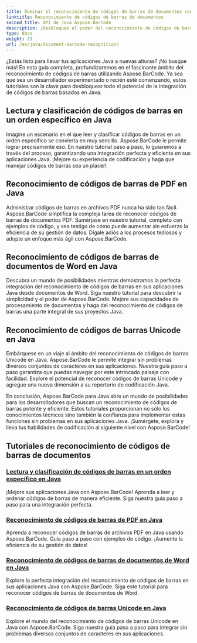 ```yaml
---
title: Dominar el reconocimiento de códigos de barras de documentos con Aspose.BarCode
linktitle: Reconocimiento de códigos de barras de documentos
second_title: API de Java Aspose.BarCode
description: ¡Desbloquee el poder del reconocimiento de códigos de barras en Java con Aspose.BarCode! Aprenda a integrar, leer y ordenar códigos de barras de archivos PDF, documentos de Word y conjuntos Unicode sin problemas.
type: docs
weight: 21
url: /es/java/document-barcode-recognition/
---
```


¿Estás listo para llevar tus aplicaciones Java a nuevas alturas? ¡No busque más! En esta guía completa, profundizaremos en el fascinante ámbito del reconocimiento de códigos de barras utilizando Aspose.BarCode. Ya sea que sea un desarrollador experimentado o recién esté comenzando, estos tutoriales son la clave para desbloquear todo el potencial de la integración de códigos de barras basados en Java.

## Lectura y clasificación de códigos de barras en un orden específico en Java

Imagine un escenario en el que leer y clasificar códigos de barras en un orden específico se convierta en muy sencillo. Aspose.BarCode le permite lograr precisamente eso. En nuestro tutorial paso a paso, lo guiaremos a través del proceso, garantizando una integración perfecta y eficiente en sus aplicaciones Java. ¡Mejore su experiencia de codificación y haga que manejar códigos de barras sea un placer!

## Reconocimiento de códigos de barras de PDF en Java

Administrar códigos de barras en archivos PDF nunca ha sido tan fácil. Aspose.BarCode simplifica la compleja tarea de reconocer códigos de barras de documentos PDF. Sumérjase en nuestro tutorial, completo con ejemplos de código, y sea testigo de cómo puede aumentar sin esfuerzo la eficiencia de su gestión de datos. Dígale adiós a los procesos tediosos y adopte un enfoque más ágil con Aspose.BarCode.

## Reconocimiento de códigos de barras de documentos de Word en Java

Descubra un mundo de posibilidades mientras demostramos la perfecta integración del reconocimiento de códigos de barras en sus aplicaciones Java desde documentos de Word. Siga nuestro tutorial para descubrir la simplicidad y el poder de Aspose.BarCode. Mejore sus capacidades de procesamiento de documentos y haga del reconocimiento de códigos de barras una parte integral de sus proyectos Java.

## Reconocimiento de códigos de barras Unicode en Java

Embárquese en un viaje al ámbito del reconocimiento de códigos de barras Unicode en Java. Aspose.BarCode le permite integrar sin problemas diversos conjuntos de caracteres en sus aplicaciones. Nuestra guía paso a paso garantiza que puedas navegar por este intrincado paisaje con facilidad. Explore el potencial de reconocer códigos de barras Unicode y agregue una nueva dimensión a su repertorio de codificación Java.

En conclusión, Aspose.BarCode para Java abre un mundo de posibilidades para los desarrolladores que buscan un reconocimiento de códigos de barras potente y eficiente. Estos tutoriales proporcionan no sólo los conocimientos técnicos sino también la confianza para implementar estas funciones sin problemas en sus aplicaciones Java. ¡Sumérgete, explora y lleva tus habilidades de codificación al siguiente nivel con Aspose.BarCode!
## Tutoriales de reconocimiento de códigos de barras de documentos
### [Lectura y clasificación de códigos de barras en un orden específico en Java](./reading-sorting-barcodes-specific-order/)
¡Mejore sus aplicaciones Java con Aspose.BarCode! Aprenda a leer y ordenar códigos de barras de manera eficiente. Siga nuestra guía paso a paso para una integración perfecta.
### [Reconocimiento de códigos de barras de PDF en Java](./recognizing-barcodes-from-pdf/)
Aprenda a reconocer códigos de barras de archivos PDF en Java usando Aspose.BarCode. Guía paso a paso con ejemplos de código. ¡Aumente la eficiencia de su gestión de datos!
### [Reconocimiento de códigos de barras de documentos de Word en Java](./recognizing-barcodes-from-word/)
Explore la perfecta integración del reconocimiento de códigos de barras en sus aplicaciones Java con Aspose.BarCode. Siga este tutorial para reconocer códigos de barras de documentos de Word.
### [Reconocimiento de códigos de barras Unicode en Java](./recognizing-unicode-barcodes/)
Explore el mundo del reconocimiento de códigos de barras Unicode en Java con Aspose.BarCode. Siga nuestra guía paso a paso para integrar sin problemas diversos conjuntos de caracteres en sus aplicaciones.